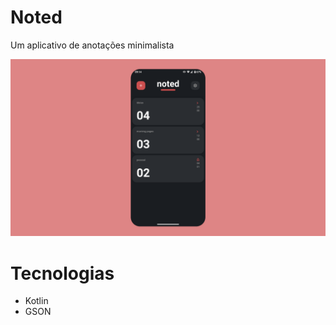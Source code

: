 # Noted
Um aplicativo de anotações minimalista

![noted-banner](https://github.com/deyvidandrades/Noted/blob/master/app/src/main/res/noted-banner.png)

# Tecnologias

* Kotlin
* GSON
